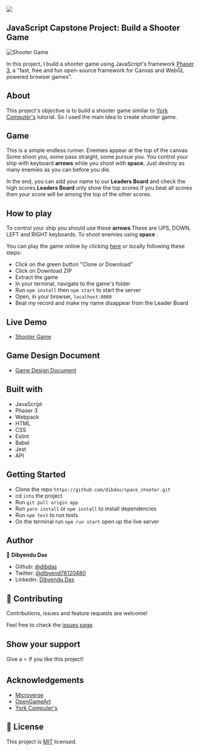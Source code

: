 ![](https://img.shields.io/badge/Microverse-blueviolet)

## JavaScript Capstone Project: Build a Shooter Game

![Shooter Game](../../assets/s1.png)

In this project, I build a shooter game using JavaScript's framework [Phaser 3](https://phaser.io/), a "fast, free and fun open-source framework for Canvas and WebGL powered browser games".

## About

This project's objective is to build a shooter game similar to [York Computer's](https://learn.yorkcs.com/category/tutorials/gamedev/phaser-3/build-a-space-shooter-with-phaser-3/) tutorial. So I used the main idea to create shooter game.

## Game

This is a simple endless runner. Enemies appear at the top of the canvas Some shoot you, some pass straight, some pursue you. You control your ship with keyboard **arrows** while you shoot with **space**. Just destroy as many enemies as you can before you die.

In the end, you can add your name to our **Leaders Board** and check the high scores.**Leaders Board** only show the top  scores if you beat all scores then your score will be among the top of the other scores.

## How to play

To control your ship you should use these **arrows**.These are UPS, DOWN, LEFT and RIGHT keyboards. To shoot enemies using  **space** .

You can play the game online by clicking [here](https://lucid-murdock-16348a.netlify.app/) or locally following these steps:

- Click on the green button "Clone or Download"
- Click on Download ZIP
- Extract the game
- In your terminal, navigate to the game's folder
- Run `npm install` then `npm start` to start the server
- Open, in your browser, `localhost:8080`
- Beat my record and make my name disappear from the Leader Board

## Live Demo

- [Shooter Game](https://lucid-murdock-16348a.netlify.app/)

## Game Design Document

- [Game Design Document](./game-design.md)

## Built with

- JavaScript
- Phaser 3
- Webpack
- HTML
- CSS
- Eslint
- Babel
- Jest
- API

## Getting Started

- Clone the repo `https://github.com/dibdas/space_shooter.git`
- cd `into` the project
- Run `git pull origin app`
- Run `yarn install` or `npm install` to install dependencies
- Run `npm test` to run tests
- On the terminal run `npm run start` open up the live server

## Author

👤 **Dibyendu Das**
- Github: [@dibdas](https://github.com/dibdas)
- Twitter: [@dibyend78120480](https://twitter.com/dibyend78120480)
- Linkedin: [Dibyendu Das](https://www.linkedin.com/in/dibdas/)

## 🤝 Contributing

Contributions, issues and feature requests are welcome!

Feel free to check the [issues page](issues/).

## Show your support

Give a ⭐️ if you like this project!

## Acknowledgements

- [Microverse](https://www.microverse.org/)
- [OpenGameArt](https://opengameart.org/)
- [York Computer's](https://learn.yorkcs.com/category/tutorials/gamedev/phaser-3/build-a-space-shooter-with-phaser-3/)

## 📝 License

This project is [MIT](./LICENSE) licensed.


